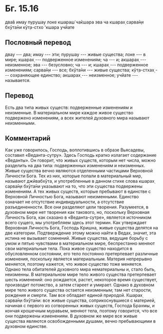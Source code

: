# Бг. 15.16

два̄в имау пурушау локе кшараш́ ча̄кшара эва ча кшарах̣ сарва̄н̣и бхӯта̄ни
кӯт̣а-стхо 'кшара учйате

## Пословный перевод

двау --- два; имау --- эти; пурушау --- живые существа; локе --- в мире;
кшарах̣ --- подверженное изменениям; ча --- и; акшарах̣ --- неизменное;
эва --- безусловно; ча --- и; кшарах̣ --- подверженное изменениям;
сарва̄н̣и --- все; бхӯта̄ни --- живые существа; кӯт̣а-стхах̣ --- сохраняющее
единство; акшарах̣ --- неизменное; учйате --- называется.

## Перевод

Есть два типа живых существ: подверженные изменениям и неизменные. В
материальном мире каждое живое существо подвержено изменениям, а всех
жителей духовного мира называют неизменными.

## Комментарий

Как уже говорилось, Господь, воплотившись в образе Вьясадевы, составил
«Веданта-сутру». Здесь Господь кратко излагает содержание «Веданты». Он
говорит, что живых существ, которым нет числа, можно разделить на два
типа: подверженных изменениям и неизменных. Живые существа вечно
являются отделенными частицами Верховной Личности Бога. Тех из них,
которые попали в материальный мир, называют джӣвабхӯта, и употребленные
в данном стихе слова кшарах̣ сарва̄н̣и бхӯта̄ни указывают на то, что эти
существа подвержены изменениям. А тех живых существ, которые пребывают в
единстве с Верховной Личностью Бога, называют неизменными. Единство
означает не отсутствие индивидуальности, а отсутствие разъединенности.
Все они разделяют цели творения. Разумеется, в духовном мире нет
творения как такового, но, поскольку Верховная Личность Бога, как
сказано в «Веданта-сутре», является источником всего сущего, мы
употребляем здесь этот термин. Как утверждает Верховная Личность Бога,
Господь Кришна, живые существа делятся на две категории. Подтверждение
этому можно найти в Ведах, значит, эта истина не вызывает сомнений.
Живые существа, ведущие борьбу с умом и пятью чувствами в материальном
мире, беспрестанно меняют свои материальные тела. Пока живое существо
находится в обусловленном состоянии, его тело постоянно претерпевает
различные изменения, поскольку является материальным. Материя непрерывно
меняется, поэтому кажется, что живое существо тоже меняется. Однако тела
обитателей духовного мира нематериальны и, стало быть, неизменны. В
материальном мире тело живого существа претерпевает шесть изменений: оно
рождается, растет, некоторое время существует, производит потомство, а
затем стареет и умирает. Однако в духовном мире тело живого существа
остается неизменным; там нет старости, рождения и смерти. Там все
обладает единой природой. Кшарах̣ сарва̄н̣и бхӯта̄ни: все живые существа,
соприкоснувшиеся с материей, начиная с первого из сотворенных живых
существ, Господа Брахмы, и кончая крошечным муравьем, меняют тела,
поэтому говорится, что все они подвержены изменениям. В духовном же мире
все живые существа являются освобожденными душами, вечно пребывающими в
духовном единстве.
